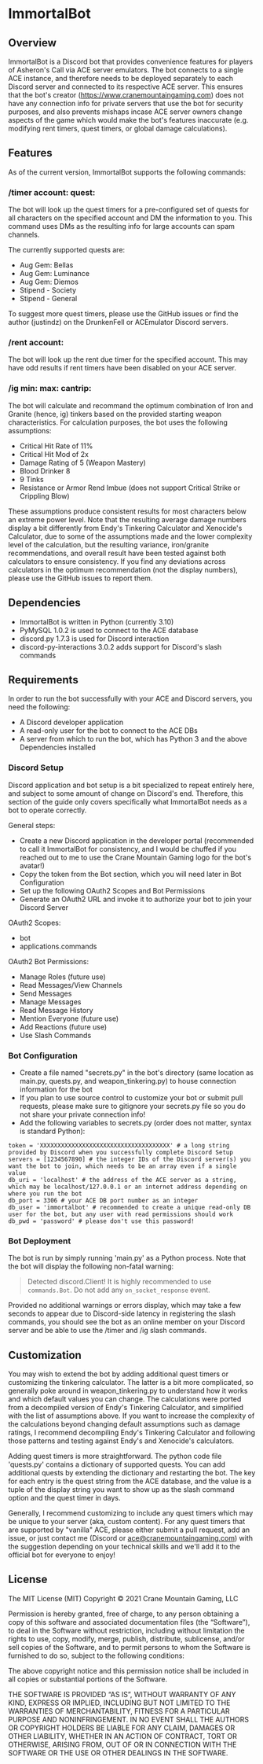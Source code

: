 # ImmortalBot

## Overview

ImmortalBot is a Discord bot that provides convenience features for players of Asheron's Call via ACE server emulators. The bot connects to a single ACE instance, and therefore needs to be deployed separately to each Discord server and connected to its respective ACE server. This ensures that the bot's creator (https://www.cranemountaingaming.com) does not have any connection info for private servers that use the bot for security purposes, and also prevents mishaps incase ACE server owners change aspects of the game which would make the bot's features inaccurate (e.g. modifying rent timers, quest timers, or global damage calculations).

## Features

As of the current version, ImmortalBot supports the following commands:

### /timer account: quest:

The bot will look up the quest timers for a pre-configured set of quests for all characters on the specified account and DM the information to you. This command uses DMs as the resulting info for large accounts can spam channels.

The currently supported quests are:
* Aug Gem: Bellas
* Aug Gem: Luminance
* Aug Gem: Diemos
* Stipend - Society
* Stipend - General

To suggest more quest timers, please use the GitHub issues or find the author (justindz) on the DrunkenFell or ACEmulator Discord servers.

### /rent account:

The bot will look up the rent due timer for the specified account. This may have odd results if rent timers have been disabled on your ACE server.

### /ig min: max: cantrip:

The bot will calculate and recommand the optimum combination of Iron and Granite (hence, ig) tinkers based on the provided starting weapon characteristics. For calculation purposes, the bot uses the following assumptions:
* Critical Hit Rate of 11%
* Critical Hit Mod of 2x
* Damage Rating of 5 (Weapon Mastery)
* Blood Drinker 8
* 9 Tinks
* Resistance or Armor Rend Imbue (does not support Critical Strike or Crippling Blow)

These assumptions produce consistent results for most characters below an extreme power level. Note that the resulting average damage numbers display a bit differently from Endy's Tinkering Calculator and Xenocide's Calculator, due to some of the assumptions made and the lower complexity level of the calculation, but the resulting variance, iron/granite recommendations, and overall result have been tested against both calculators to ensure consistency. If you find any deviations across calculators in the optimum recommendation (not the display numbers), please use the GitHub issues to report them.

## Dependencies

* ImmortalBot is written in Python (currently 3.10)
* PyMySQL 1.0.2 is used to connect to the ACE database
* discord.py 1.7.3 is used for Discord interaction
* discord-py-interactions 3.0.2 adds support for Discord's slash commands

## Requirements

In order to run the bot successfully with your ACE and Discord servers, you need the following:
* A Discord developer application
* A read-only user for the bot to connect to the ACE DBs
* A server from which to run the bot, which has Python 3 and the above Dependencies installed

### Discord Setup

Discord application and bot setup is a bit specialized to repeat entirely here, and subject to some amount of change on Discord's end. Therefore, this section of the guide only covers specifically what ImmortalBot needs as a bot to operate correctly.

General steps:
* Create a new Discord application in the developer portal (recommended to call it ImmortalBot for consistency, and I would be chuffed if you reached out to me to use the Crane Mountain Gaming logo for the bot's avatar!)
* Copy the token from the Bot section, which you will need later in Bot Configuration
* Set up the following OAuth2 Scopes and Bot Permissions
* Generate an OAuth2 URL and invoke it to authorize your bot to join your Discord Server

OAuth2 Scopes:
* bot
* applications.commands

OAuth2 Bot Permissions:
* Manage Roles (future use)
* Read Messages/View Channels
* Send Messages
* Manage Messages
* Read Message History
* Mention Everyone (future use)
* Add Reactions (future use)
* Use Slash Commands

### Bot Configuration

* Create a file named "secrets.py" in the bot's directory (same location as main.py, quests.py, and weapon_tinkering.py) to house connection information for the bot
* If you plan to use source control to customize your bot or submit pull requests, please make sure to gitignore your secrets.py file so you do not share your private connection info!
* Add the following variables to secrets.py (order does not matter, syntax is standard Python):
```
token = 'XXXXXXXXXXXXXXXXXXXXXXXXXXXXXXXXXXXXX' # a long string provided by Discord when you successfully complete Discord Setup
servers = [1234567890] # the integer IDs of the Discord server(s) you want the bot to join, which needs to be an array even if a single value
db_uri = 'localhost' # the address of the ACE server as a string, which may be localhost/127.0.0.1 or an internet address depending on where you run the bot
db_port = 3306 # your ACE DB port number as an integer
db_user = 'immortalbot' # recommended to create a unique read-only DB user for the bot, but any user with read permissions should work
db_pwd = 'password' # please don't use this password!
```

### Bot Deployment

The bot is run by simply running 'main.py' as a Python process. Note that the bot will display the following non-fatal warning:
> Detected discord.Client! It is highly recommended to use `commands.Bot`. Do not add any `on_socket_response` event.

Provided no additional warnings or errors display, which may take a few seconds to appear due to Discord-side latency in registering the slash commands, you should see the bot as an online member on your Discord server and be able to use the /timer and /ig slash commands.

## Customization

You may wish to extend the bot by adding additional quest timers or customizing the tinkering calculator. The latter is a bit more complicated, so generally poke around in weapon_tinkering.py to understand how it works and which default values you can change. The calculations were ported from a decompiled version of Endy's Tinkering Calculator, and simplified with the list of assumptions above. If you want to increase the complexity of the calculations beyond changing default assumptions such as damage ratings, I recommend decompiling Endy's Tinkering Calculator and following those patterns and testing against Endy's and Xenocide's calculators.

Adding quest timers is more straightforward. The python code file 'quests.py' contains a dictionary of supported quests. You can add additional quests by extending the dictionary and restarting the bot. The key for each entry is the quest string from the ACE database, and the value is a tuple of the display string you want to show up as the slash command option and the quest timer in days.

Generally, I recommend customizing to include any quest timers which may be unique to your server (aka, custom content). For any quest timers that are supported by "vanilla" ACE, please either submit a pull request, add an issue, or just contact me (Discord or ace@cranemountaingaming.com) with the suggestion depending on your technical skills and we'll add it to the official bot for everyone to enjoy!

## License

The MIT License (MIT)
Copyright © 2021 Crane Mountain Gaming, LLC

Permission is hereby granted, free of charge, to any person obtaining a copy of this software and associated documentation files (the “Software”), to deal in the Software without restriction, including without limitation the rights to use, copy, modify, merge, publish, distribute, sublicense, and/or sell copies of the Software, and to permit persons to whom the Software is furnished to do so, subject to the following conditions:

The above copyright notice and this permission notice shall be included in all copies or substantial portions of the Software.

THE SOFTWARE IS PROVIDED “AS IS”, WITHOUT WARRANTY OF ANY KIND, EXPRESS OR IMPLIED, INCLUDING BUT NOT LIMITED TO THE WARRANTIES OF MERCHANTABILITY, FITNESS FOR A PARTICULAR PURPOSE AND NONINFRINGEMENT. IN NO EVENT SHALL THE AUTHORS OR COPYRIGHT HOLDERS BE LIABLE FOR ANY CLAIM, DAMAGES OR OTHER LIABILITY, WHETHER IN AN ACTION OF CONTRACT, TORT OR OTHERWISE, ARISING FROM, OUT OF OR IN CONNECTION WITH THE SOFTWARE OR THE USE OR OTHER DEALINGS IN THE SOFTWARE.
